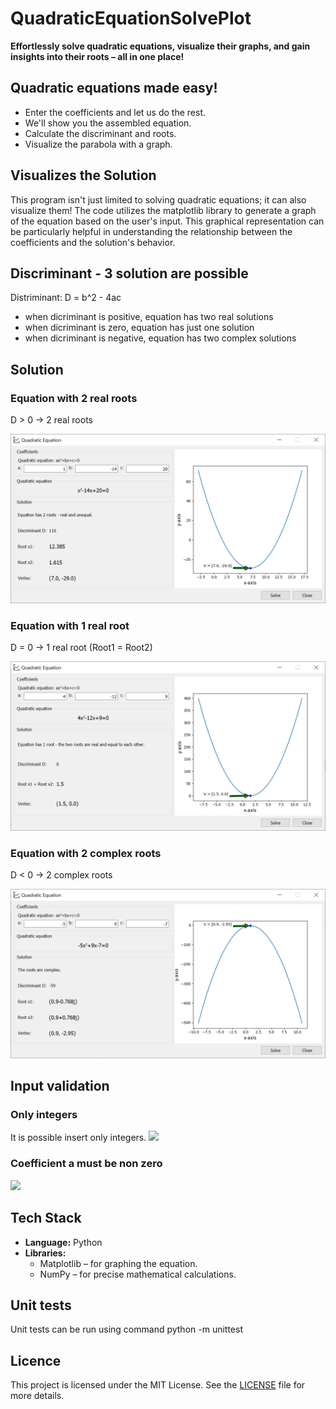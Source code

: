 # QuadraticEquationSolvePlot
**Effortlessly solve quadratic equations, visualize their graphs, and gain insights into their roots – all in one place!**

## Quadratic equations made easy!
- Enter the coefficients and let us do the rest.
- We'll show you the assembled equation.
- Calculate the discriminant and roots.
- Visualize the parabola with a graph.

## Visualizes the Solution
This program isn't just limited to solving quadratic equations; it can also visualize them!  The code utilizes the matplotlib library to generate a graph of the equation based on the user's input.  This graphical representation can be particularly helpful in understanding the relationship between the coefficients and the solution's behavior.

## Discriminant - 3 solution are possible
Distriminant: D = b^2 - 4ac
- when dicriminant is positive, equation has two real solutions
- when dicriminant is zero, equation has just one solution
- when dicriminant is negative, equation has two complex solutions

## Solution
### Equation with 2 real roots
D > 0    ->     2 real roots

![](https://github.com/hrosicka/PyQtQuadraticEquationSolvePlot/blob/master/doc/MainWindow.PNG)

### Equation with 1 real root
D = 0    ->     1 real root (Root1 = Root2)

![](https://github.com/hrosicka/PyQtQuadraticEquationSolvePlot/blob/master/doc/OneRoot.PNG)

### Equation with 2 complex roots
D < 0    ->     2 complex roots

![](https://github.com/hrosicka/PyQtQuadraticEquationSolvePlot/blob/master/doc/ComplexRoots.PNG)

## Input validation
### Only integers
It is possible insert only integers.
![](https://github.com/hrosicka/PyQtQuadraticEquationSolvePlot/blob/master/doc/InputValidationInteger.PNG)

### Coefficient a must be non zero
![](https://github.com/hrosicka/PyQtQuadraticEquationSolvePlot/blob/master/doc/ANotZero.PNG)

## Tech Stack
- **Language:** Python
- **Libraries:**
  - Matplotlib – for graphing the equation.
  - NumPy – for precise mathematical calculations.

## Unit tests
Unit tests can be run using command
python -m unittest

## Licence
This project is licensed under the MIT License. See the [LICENSE](https://github.com/hrosicka/QuadraticEquationSolver/blob/master/LICENSE) file for more details.

